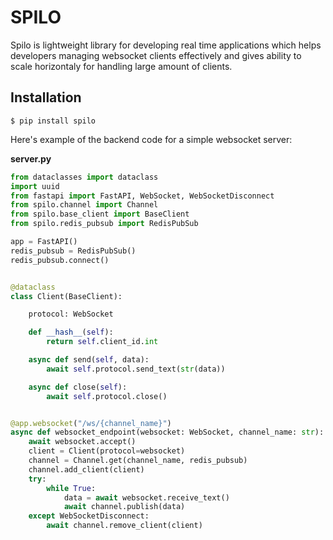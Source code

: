 # SPILO

Spilo is lightweight library for developing real time applications which helps developers managing websocket clients effectively and gives ability to scale horizontaly for handling large amount of clients.

## Installation


```console
$ pip install spilo
```


Here's example of the backend code for a simple websocket server:

**server.py**


```python
from dataclasses import dataclass
import uuid
from fastapi import FastAPI, WebSocket, WebSocketDisconnect
from spilo.channel import Channel
from spilo.base_client import BaseClient
from spilo.redis_pubsub import RedisPubSub

app = FastAPI()
redis_pubsub = RedisPubSub()
redis_pubsub.connect()


@dataclass
class Client(BaseClient):

    protocol: WebSocket

    def __hash__(self):
        return self.client_id.int

    async def send(self, data):
        await self.protocol.send_text(str(data))

    async def close(self):
        await self.protocol.close()


@app.websocket("/ws/{channel_name}")
async def websocket_endpoint(websocket: WebSocket, channel_name: str):
    await websocket.accept()
    client = Client(protocol=websocket)
    channel = Channel.get(channel_name, redis_pubsub)
    channel.add_client(client)
    try:
        while True:
            data = await websocket.receive_text()
            await channel.publish(data)
    except WebSocketDisconnect:
        await channel.remove_client(client)
```
